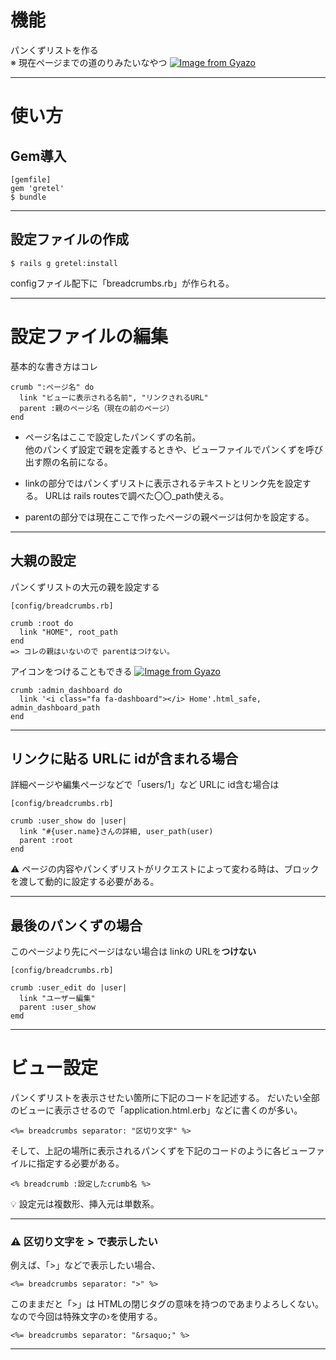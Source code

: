 # 機能
パンくずリストを作る    
※ 現在ページまでの道のりみたいなやつ
[![Image from Gyazo](https://i.gyazo.com/601f22abd2e726cb848865480e3b5bba.png)](https://gyazo.com/601f22abd2e726cb848865480e3b5bba)
***

# 使い方
## Gem導入
~~~
[gemfile]
gem 'gretel'
$ bundle
~~~
***

## 設定ファイルの作成
~~~
$ rails g gretel:install
~~~
configファイル配下に「breadcrumbs.rb」が作られる。
***

# 設定ファイルの編集
基本的な書き方はコレ
~~~
crumb ":ページ名" do
  link "ビューに表示される名前", "リンクされるURL"
  parent :親のページ名（現在の前のページ）
end
~~~
- ページ名はここで設定したパンくずの名前。    
他のパンくず設定で親を定義するときや、ビューファイルでパンくずを呼び出す際の名前になる。
    
- linkの部分ではパンくずリストに表示されるテキストとリンク先を設定する。
URLは rails routesで調べた〇〇_path使える。  
    
- parentの部分では現在ここで作ったページの親ページは何かを設定する。
***

## 大親の設定
パンくずリストの大元の親を設定する
~~~
[config/breadcrumbs.rb]

crumb :root do
  link "HOME", root_path
end
=> コレの親はいないので parentはつけない。
~~~

アイコンをつけることもできる
[![Image from Gyazo](https://i.gyazo.com/8ef03715c2fb345abef3bfd02de45ce7.png)](https://gyazo.com/8ef03715c2fb345abef3bfd02de45ce7)
~~~
crumb :admin_dashboard do
  link '<i class="fa fa-dashboard"></i> Home'.html_safe, admin_dashboard_path
end
~~~
***

## リンクに貼る URLに idが含まれる場合
詳細ページや編集ページなどで「users/1」など URLに id含む場合は
~~~
[config/breadcrumbs.rb]

crumb :user_show do |user|
  link "#{user.name}さんの詳細, user_path(user)
  parent :root
end
~~~
⚠️ ページの内容やパンくずリストがリクエストによって変わる時は、ブロックを渡して動的に設定する必要がある。
***

## 最後のパンくずの場合
このページより先にページはない場合は linkの URLを**つけない**
~~~
[config/breadcrumbs.rb]

crumb :user_edit do |user|
  link "ユーザー編集"
  parent :user_show
emd
~~~
***

# ビュー設定
パンくずリストを表示させたい箇所に下記のコードを記述する。
だいたい全部のビューに表示させるので「application.html.erb」などに書くのが多い。
~~~
<%= breadcrumbs separator: "区切り文字" %>
~~~
そして、上記の場所に表示されるパンくずを下記のコードのように各ビューファイルに指定する必要がある。
~~~
<% breadcrumb :設定したcrumb名 %>
~~~
💡 設定元は複数形、挿入元は単数系。
***
      
### ⚠️ 区切り文字を > で表示したい
例えば、「>」などで表示したい場合、
~~~
<%= breadcrumbs separator: ">" %>
~~~~
このままだと「>」は HTMLの閉じタグの意味を持つのであまりよろしくない。    
なので今回は特殊文字の&rsaquo;を使用する。
~~~
<%= breadcrumbs separator: "&rsaquo;" %>
~~~
***

